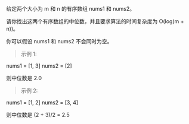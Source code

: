 给定两个大小为 m 和 n 的有序数组 nums1 和 nums2。

请你找出这两个有序数组的中位数，并且要求算法的时间复杂度为 O(log(m + n))。

你可以假设 nums1 和 nums2 不会同时为空。

> 示例 1:

nums1 = [1, 3]
nums2 = [2]

则中位数是 2.0

> 示例 2:

nums1 = [1, 2]
nums2 = [3, 4]

则中位数是 (2 + 3)/2 = 2.5